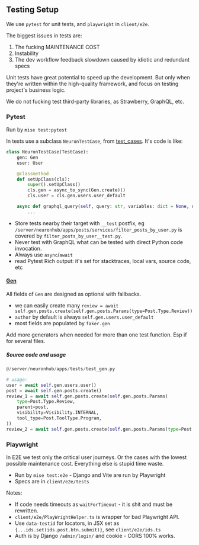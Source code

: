 ## Testing Setup

We use `pytest` for unit tests, and `playwright` in `client/e2e`.

The biggest issues in tests are:
1. The fucking MAINTENANCE COST
2. Instability
3. The dev workflow feedback slowdown caused by idiotic and redundant specs

Unit tests have great potential to speed up the development. But only when they're written within the high-quality framework, and focus on testing project's business logic.

We do not fucking test third-party libraries, as Strawberry, GraphQL, etc.  

### Pytest

Run by `mise test:pytest`

In tests use a subclass `NeuronTestCase`, from [test_cases](/server/neuronhub/apps/tests/test_cases.py). It's code is like:

```python
class NeuronTestCase(TestCase):
    gen: Gen
    user: User

    @classmethod
    def setUpClass(cls):
        super().setUpClass()
        cls.gen = async_to_sync(Gen.create)()
        cls.user = cls.gen.users.user_default

    async def graphql_query(self, query: str, variables: dict = None, user_authed: User = self.user) -> ExecutionResult:
        ...
```

- Store tests nearby their target with `__test` postfix, eg `/server/neuronhub/apps/posts/services/filter_posts_by_user.py` is covered by `filter_posts_by_user__test.py`.
- Never test with GraphQL what can be tested with direct Python code invocation.
- Always use `async`/`await`
- read Pytest Rich output: it's set for stacktraces, local vars, source code, etc

#### [Gen](/server/neuronhub/apps/tests/test_gen.py)

All fields of `Gen` are designed as optional with fallbacks.
- we can easily create many `review = await self.gen.posts.create(self.gen.posts.Params(type=Post.Type.Review))`
- `author` by default is always `self.gen.users.user_default`
- most fields are populated by `faker.gen`

Add more generators when needed for more than one test function. Esp if for several files.

##### Source code and usage
```python
@/server/neuronhub/apps/tests/test_gen.py

# usage:
user = await self.gen.users.user()
post = await self.gen.posts.create()
review_1 = await self.gen.posts.create(self.gen.posts.Params(
    type=Post.Type.Review,
    parent=post,
    visibility=Visibility.INTERNAL,
    tool_type=Post.ToolType.Program,
))
review_2 = await self.gen.posts.create(self.gen.posts.Params(type=Post.Type.Review, parent=post, author=user))
```

### Playwright

In E2E we test only the critical user journeys. Or the cases with the lowest possible maintenance cost. Everything else is stupid time waste.

- Run by `mise test:e2e` - Django and Vite are run by Playwright
- Specs are in `client/e2e/tests`

Notes:
- If code needs timeouts as `waitForTimeout` - it is shit and must be rewritten.
- `client/e2e/PlayWrightHelper.ts` is wrapper for bad Playwright API.
- Use `data-testid` for locators, in JSX set as `{...ids.set(ids.post.btn.submit)}`, see `client/e2e/ids.ts`
- Auth is by Django `/admin/login/` and cookie - CORS 100% works.
